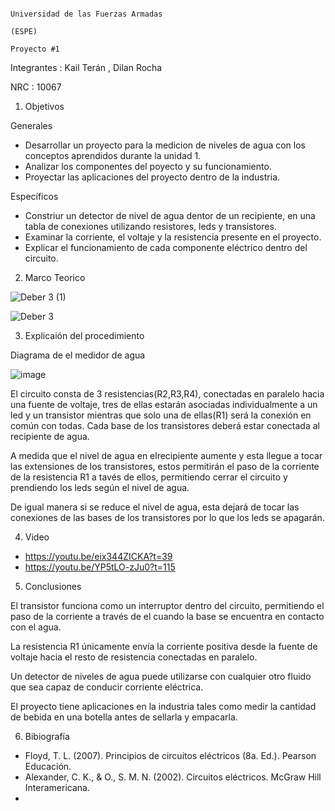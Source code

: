                                                                           Universidad de las Fuerzas Armadas 
                                                                                      (ESPE)
                                                                                    Proyecto #1
Integrantes : Kail Terán , Dilan Rocha

NRC : 10067

1. Objetivos

  Generales
  - Desarrollar un proyecto para la medicion de niveles de agua con los conceptos aprendidos durante la unidad 1.
  - Analizar los componentes del poyecto y su funcionamiento.
  - Proyectar las aplicaciones del proyecto dentro de la industria.

  Específicos
  
  - Constriur un detector de nivel de agua dentor de un recipiente, en una tabla de conexiones utilizando resistores, leds y transistores.
  - Examinar la corriente, el voltaje y la resistencia presente en el proyecto.
  - Explicar el funcionamiento de cada componente eléctrico dentro del circuito.

2. Marco Teorico

![Deber 3  (1)](https://user-images.githubusercontent.com/117742027/204369428-3531b7f5-cec4-4155-b2ba-5b52a062bb09.jpeg)

![Deber 3 ](https://user-images.githubusercontent.com/117742027/204369445-7d7cd125-c5a8-40de-a23b-50db424e5210.jpeg)

3. Explicaión del procedimiento 

Diagrama de el medidor de agua

![image](https://user-images.githubusercontent.com/117742027/204372143-c1f0cfe8-31f1-4e3b-9b82-2a04ab2070ba.png)

El circuito consta de 3 resistencias(R2,R3,R4), conectadas en paralelo hacia una fuente de voltaje, tres de ellas estarán asociadas individualmente a un led y un transistor mientras que solo una de ellas(R1) será la conexión en común con todas. Cada base de los transistores deberá estar conectada al recipiente de agua.

A medida que el nivel de agua en elrecipiente aumente y esta llegue a tocar las extensiones de los transistores, estos permitirán el paso de la corriente de la resistencia R1 a tavés de ellos, permitiendo cerrar el circuito y prendiendo los leds según el nivel de agua.

De igual manera si se reduce el nivel de agua, esta dejará de tocar las conexiones de las bases de los transistores por lo que los leds se apagarán.

4. Video

- https://youtu.be/eix344ZICKA?t=39
- https://youtu.be/YP5tLO-zJu0?t=115

5. Conclusiones

El transistor funciona como un interruptor dentro del circuito, permitiendo el paso de la corriente a través de el cuando la base se encuentra en contacto con el agua.

La resistencia R1 únicamente envía la corriente positiva desde la fuente de voltaje hacia el resto de resistencia conectadas en paralelo.

Un detector de niveles de agua puede utilizarse con cualquier otro fluido que sea capaz de conducir corriente eléctrica.

El proyecto tiene aplicaciones en la industria tales como medir la cantidad de bebida en una botella antes de sellarla y empacarla.

6. Bibiografía

- Floyd, T. L. (2007). Principios de circuitos eléctricos (8a. Ed.). Pearson Educación. 
- Alexander, C. K., &amp; O., S. M. N. (2002). Circuitos eléctricos. McGraw Hill Interamericana. 
- 



